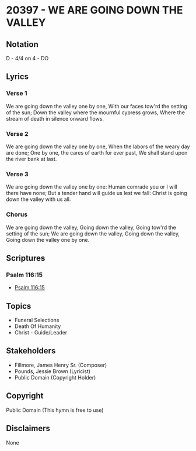 # 20397 - WE ARE GOING DOWN THE VALLEY

## Notation

D - 4/4 on 4 - DO

## Lyrics

### Verse 1

We are going down the valley one by one, With our faces tow'rd the setting of the sun; Down the valley where the mournful cypress grows, Where the stream of death in silence onward flows.

### Verse 2

We are going down the valley one by one, When the labors of the weary day are done; One by one, the cares of earth for ever past, We shall stand upon the river bank at last.

### Verse 3

We are going down the valley one by one: Human comrade you or I will there have none; But a tender hand will guide us lest we fall: Christ is going down the valley with us all.

### Chorus

We are going down the valley, Going down the valley, Going tow'rd the setting of the sun; We are going down the valley, Going down the valley, Going down the valley one by one.


## Scriptures

### Psalm 116:15

- [Psalm 116:15](https://www.biblegateway.com/passage/?search=Psalm%20116%3A15)


## Topics

- Funeral Selections
- Death Of Humanity
- Christ - Guide/Leader

## Stakeholders

- Fillmore, James Henry  Sr. (Composer)
- Pounds, Jessie Brown (Lyricist)
- Public Domain (Copyright Holder)

## Copyright

Public Domain
(This hymn is free to use)

## Disclaimers

None

